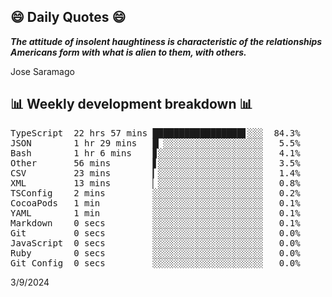 ## 😄 Daily Quotes 😄

_**The attitude of insolent haughtiness is characteristic of the relationships Americans form with what is alien to them, with others.**_

Jose Saramago



## 📊 Weekly development breakdown 📊

<pre>TypeScript  22 hrs 57 mins █████████████████▋░░░  84.3%
JSON        1 hr 29 mins   █▏░░░░░░░░░░░░░░░░░░░   5.5%
Bash        1 hr 6 mins    ▊░░░░░░░░░░░░░░░░░░░░   4.1%
Other       56 mins        ▋░░░░░░░░░░░░░░░░░░░░   3.5%
CSV         23 mins        ▎░░░░░░░░░░░░░░░░░░░░   1.4%
XML         13 mins        ▏░░░░░░░░░░░░░░░░░░░░   0.8%
TSConfig    2 mins         ░░░░░░░░░░░░░░░░░░░░░   0.2%
CocoaPods   1 min          ░░░░░░░░░░░░░░░░░░░░░   0.1%
YAML        1 min          ░░░░░░░░░░░░░░░░░░░░░   0.1%
Markdown    0 secs         ░░░░░░░░░░░░░░░░░░░░░   0.1%
Git         0 secs         ░░░░░░░░░░░░░░░░░░░░░   0.0%
JavaScript  0 secs         ░░░░░░░░░░░░░░░░░░░░░   0.0%
Ruby        0 secs         ░░░░░░░░░░░░░░░░░░░░░   0.0%
Git Config  0 secs         ░░░░░░░░░░░░░░░░░░░░░   0.0%</pre>

3/9/2024